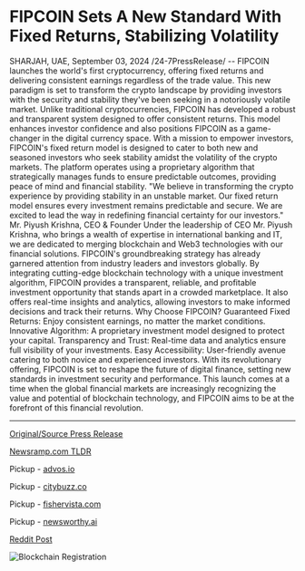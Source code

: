 # FIPCOIN Sets A New Standard With Fixed Returns, Stabilizing Volatility

SHARJAH, UAE, September 03, 2024 /24-7PressRelease/ -- FIPCOIN launches the world's first cryptocurrency, offering fixed returns and delivering consistent earnings regardless of the trade value. This new paradigm is set to transform the crypto landscape by providing investors with the security and stability they've been seeking in a notoriously volatile market.  Unlike traditional cryptocurrencies, FIPCOIN has developed a robust and transparent system designed to offer consistent returns. This model enhances investor confidence and also positions FIPCOIN as a game-changer in the digital currency space.  With a mission to empower investors, FIPCOIN's fixed return model is designed to cater to both new and seasoned investors who seek stability amidst the volatility of the crypto markets. The platform operates using a proprietary algorithm that strategically manages funds to ensure predictable outcomes, providing peace of mind and financial stability.  "We believe in transforming the crypto experience by providing stability in an unstable market. Our fixed return model ensures every investment remains predictable and secure. We are excited to lead the way in redefining financial certainty for our investors." Mr. Piyush Krishna, CEO & Founder  Under the leadership of CEO Mr. Piyush Krishna, who brings a wealth of expertise in international banking and IT, we are dedicated to merging blockchain and Web3 technologies with our financial solutions.   FIPCOIN's groundbreaking strategy has already garnered attention from industry leaders and investors globally. By integrating cutting-edge blockchain technology with a unique investment algorithm, FIPCOIN provides a transparent, reliable, and profitable investment opportunity that stands apart in a crowded marketplace. It also offers real-time insights and analytics, allowing investors to make informed decisions and track their returns.  Why Choose FIPCOIN?  Guaranteed Fixed Returns: Enjoy consistent earnings, no matter the market conditions.  Innovative Algorithm: A proprietary investment model designed to protect your capital.  Transparency and Trust: Real-time data and analytics ensure full visibility of your investments.  Easy Accessibility: User-friendly avenue catering to both novice and experienced investors.  With its revolutionary offering, FIPCOIN is set to reshape the future of digital finance, setting new standards in investment security and performance. This launch comes at a time when the global financial markets are increasingly recognizing the value and potential of blockchain technology, and FIPCOIN aims to be at the forefront of this financial revolution. 

---

[Original/Source Press Release](https://www.24-7pressrelease.com/press-release/513960/fipcoin-sets-a-new-standard-with-fixed-returns-stabilizing-volatility)
                    

[Newsramp.com TLDR](https://newsramp.com/curated-news/fipcoin-launches-world-s-first-cryptocurrency-with-fixed-returns/a4abe763d6c5d3fcfddeb87e60ac29bc) 


Pickup - [advos.io](https://advos.io/en/fipcoin-introduces-fixed-returns-stabilizing-cryptocurrency-volatility/20246463)

Pickup - [citybuzz.co](https://citybuzz.co/2024/09/03/fipcoin-introduces-revolutionary-fixed-return-cryptocurrency-model)

Pickup - [fishervista.com](https://fishervista.com/en/fipcoin-introduces-fixed-returns-stabilizes-crypto-market-volatility/20246463)

Pickup - [newsworthy.ai](https://newsworthy.ai/en/fipcoin-introduces-revolutionary-fixed-return-cryptocurrency-model/20246463)
 



[Reddit Post](https://www.reddit.com/r/CryptoNewsInfo/comments/1f7uqzn/fipcoin_launches_worlds_first_cryptocurrency_with/) 



![Blockchain Registration](https://cdn.newsramp.app/24-7PressRelease/qrcode/249/3/fondBl1G.webp)